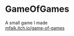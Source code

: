 # GameOfGames

A small game I made<br>
[mfaik.itch.io/game-of-games](https://mfaik.itch.io/game-of-games)
